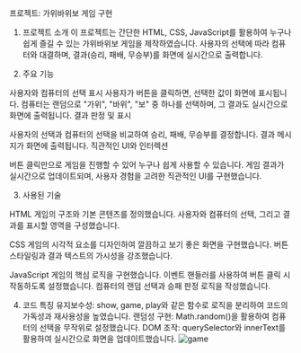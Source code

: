 프로젝트: 가위바위보 게임 구현

1. 프로젝트 소개
이 프로젝트는 간단한 HTML, CSS, JavaScript를 활용하여 누구나 쉽게 즐길 수 있는 가위바위보 게임을 제작하였습니다.
사용자의 선택에 따라 컴퓨터와 대결하며, 결과(승리, 패배, 무승부)를 화면에 실시간으로 출력합니다.

2. 주요 기능

사용자와 컴퓨터의 선택 표시
사용자가 버튼을 클릭하면, 선택한 값이 화면에 표시됩니다.
컴퓨터는 랜덤으로 "가위", "바위", "보" 중 하나를 선택하며, 그 결과도 실시간으로 화면에 출력됩니다.
결과 판정 및 표시

사용자의 선택과 컴퓨터의 선택을 비교하여 승리, 패배, 무승부를 결정합니다.
결과 메시지가 화면에 출력됩니다.
직관적인 UI와 인터렉션

버튼 클릭만으로 게임을 진행할 수 있어 누구나 쉽게 사용할 수 있습니다.
게임 결과가 실시간으로 업데이트되며, 사용자 경험을 고려한 직관적인 UI를 구현했습니다.

3. 사용된 기술

HTML
게임의 구조와 기본 콘텐츠를 정의했습니다.
사용자와 컴퓨터의 선택, 그리고 결과를 표시할 영역을 구성했습니다.

CSS
게임의 시각적 요소를 디자인하여 깔끔하고 보기 좋은 화면을 구현했습니다.
버튼 스타일링과 결과 텍스트의 가시성을 강조했습니다.

JavaScript
게임의 핵심 로직을 구현했습니다.
이벤트 핸들러를 사용하여 버튼 클릭 시 작동하도록 설정했습니다.
컴퓨터의 랜덤 선택과 승패 판정 로직을 작성했습니다.


4. 코드 특징
유지보수성: show, game, play와 같은 함수로 로직을 분리하여 코드의 가독성과 재사용성을 높였습니다.
랜덤성 구현: Math.random()을 활용하여 컴퓨터의 선택을 무작위로 설정했습니다.
DOM 조작: querySelector와 innerText를 활용하여 실시간으로 화면을 업데이트했습니다.
![game](https://github.com/user-attachments/assets/6a84358d-1524-41b7-a67e-9b1074ba080b)

